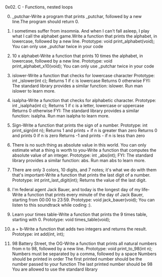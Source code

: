 0x02. C - Functions, nested loops

0. _putchar-Write a program that prints _putchar, followed by a new line.The program should return 0.

1. I sometimes suffer from insomnia. And when I can't fall asleep, I play what I call the alphabet game.Write a function that prints the alphabet, in lowercase, followed by a new line.
Prototype: void print_alphabet(void);
You can only use _putchar twice in your code

2. 10 x alphabet-Write a function that prints 10 times the alphabet, in lowercase, followed by a new line.
Prototype: void print_alphabet_x10(void);
You can only use _putchar twice in your code

3. islower-Write a function that checks for lowercase character
Prototype: int _islower(int c);
Returns 1 if c is lowercase
Returns 0 otherwise
FYI: The standard library provides a similar function: islower. Run man islower to learn more.

4. isalpha-Write a function that checks for alphabetic character.
Prototype: int _isalpha(int c);
Returns 1 if c is a letter, lowercase or uppercase
Returns 0 otherwise
FYI: The standard library provides a similar function: isalpha. Run man isalpha to learn more.

5. Sign-Write a function that prints the sign of a number.
Prototype: int print_sign(int n);
Returns 1 and prints + if n is greater than zero
Returns 0 and prints 0 if n is zero
Returns -1 and prints - if n is less than zero

6. There is no such thing as absolute value in this world. You can only estimate what a thing is worth to you-Write a function that computes the absolute value of an integer.
Prototype: int _abs(int);
FYI: The standard library provides a similar function: abs. Run man abs to learn more.

7. There are only 3 colors, 10 digits, and 7 notes; it's what we do with them that's important-Write a function that prints the last digit of a number.
Prototype: int print_last_digit(int);
Returns the value of the last digit.

8. I'm federal agent Jack Bauer, and today is the longest day of my life-Write a function that prints every minute of the day of Jack Bauer, starting from 00:00 to 23:59.
Prototype: void jack_bauer(void);
You can listen to this soundtrack while coding :).

9. Learn your times table-Write a function that prints the 9 times table, starting with 0.
Prototype: void times_table(void);


10. a + b-Write a function that adds two integers and returns the result.
Prototype: int add(int, int);

11. 98 Battery Street, the OG-Write a function that prints all natural numbers from n to 98, followed by a new line.
Prototype: void print_to_98(int n);
Numbers must be separated by a comma, followed by a space
Numbers should be printed in order
The first printed number should be the number passed to your function
The last printed number should be 98
You are allowed to use the standard library
